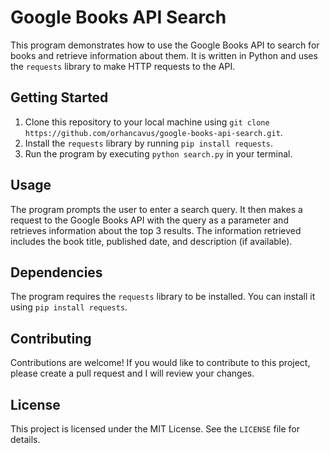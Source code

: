 # Google Books API Search

This program demonstrates how to use the Google Books API to search for books and retrieve information about them. It is written in Python and uses the `requests` library to make HTTP requests to the API.

## Getting Started

1. Clone this repository to your local machine using `git clone https://github.com/orhancavus/google-books-api-search.git`.
2. Install the `requests` library by running `pip install requests`.
3. Run the program by executing `python search.py` in your terminal.

## Usage

The program prompts the user to enter a search query. It then makes a request to the Google Books API with the query as a parameter and retrieves information about the top 3 results. The information retrieved includes the book title, published date, and description (if available).

## Dependencies

The program requires the `requests` library to be installed. You can install it using `pip install requests`.

## Contributing

Contributions are welcome! If you would like to contribute to this project, please create a pull request and I will review your changes.

## License

This project is licensed under the MIT License. See the `LICENSE` file for details.

